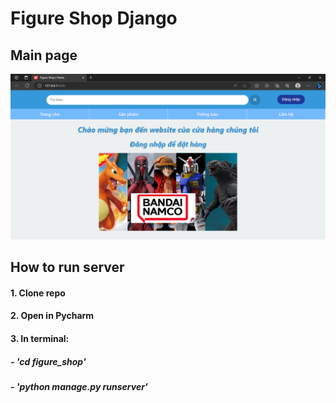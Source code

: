 # Figure Shop Django
## Main page
![image](figure_shop/figures/static/assets/main-page.png)


## How to run server

#### 1. Clone repo
#### 2. Open in Pycharm
#### 3. In terminal:
##### - 'cd figure_shop'
##### - 'python manage.py runserver'
